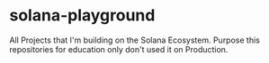 # solana-playground

All Projects that I'm building on the Solana Ecosystem. Purpose this repositories for education only don't used it on Production.
